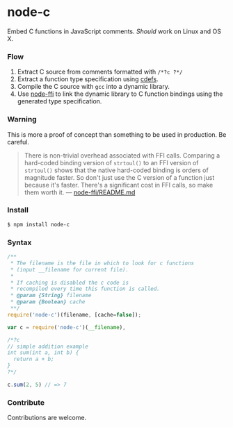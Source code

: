 # node-c

Embed C functions in JavaScript comments. *Should* work on Linux and OS X.

### Flow

1. Extract C source from comments formatted with ```/*?c ?*/```
2. Extract a function type specification using [cdefs](https://github.com/mateogianolio/cdefs).
3. Compile the C source with ```gcc``` into a dynamic library.
4. Use [node-ffi](https://github.com/node-ffi/node-ffi) to link the dynamic library to C function bindings using the generated type specification.


### Warning
This is more a proof of concept than something to be used in production. Be careful.

> There is non-trivial overhead associated with FFI calls. Comparing a hard-coded binding version of ```strtoul()``` to an FFI version of ```strtoul()``` shows that the native hard-coded binding is orders of magnitude faster. So don't just use the C version of a function just because it's faster. There's a significant cost in FFI calls, so make them worth it. &mdash; [node-ffi/README.md](https://github.com/node-ffi/node-ffi/blob/master/README.md)

### Install

```bash
$ npm install node-c
```

### Syntax

```javascript
/**
 * The filename is the file in which to look for c functions
 * (input __filename for current file).
 *
 * If caching is disabled the c code is
 * recompiled every time this function is called.
 * @param {String} filename
 * @param {Boolean} cache
 **/
require('node-c')(filename, [cache=false]);
```

```javascript
var c = require('node-c')(__filename),

/*?c
// simple addition example
int sum(int a, int b) {
  return a + b;
}
?*/

c.sum(2, 5) // => 7
```

### Contribute

Contributions are welcome.
